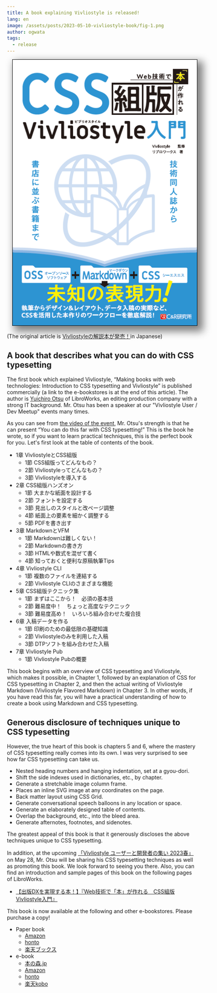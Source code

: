 ```yaml
---
title: A book explaining Vivliostyle is released!
lang: en
image: /assets/posts/2023-05-10-vivliostyle-book/fig-1.png
author: ogwata
tags:
  - release
---
```

<div style="float: right; margin: 0 0 1em 1em;"><img src="/assets/posts/2023-05-10-vivliostyle-book/fig-1.png" alt="Cover of Vivliostyle book" style="width: 500px; box-shadow: 10px 10px 20px 5px grey;" /></div>

 (The original article is [Vivliostyleの解説本が発売！](https://vivliostyle.org/ja/blog/2023/05/10/vivliostyle-book/)in Japanese) 

## A book that describes what you can do with CSS typesetting

The first book which explained Vivliostyle, “Making books with web technologies: Introduction to CSS typesetting and Vivliostyle” is published commercially (a link to the e-bookstores is at the end of this article). The author is [Yuichiro Otsu](https://twitter.com/arinoth) of LibroWorks, an editing production company with a strong IT background. Mr. Otsu has been a speaker at our "Vivliostyle User / Dev Meetup" events many times.

As you can see from [the video of the event](https://www.youtube.com/watch?v=RQm5G7OM2S0), Mr. Otsu's strength is that he can present “You can do this far with CSS typesetting!” This is the book he wrote, so if you want to learn practical techniques, this is the perfect book for you. Let's first look at the table of contents of the book.

- 1章 VivliostyleとCSS組版
    - 1節 CSS組版ってどんなもの？
    - 2節 Vivliostyleってどんなもの？
    - 3節 Vivliostyleを導入する
- 2章 CSS組版ハンズオン
    - 1節 大まかな紙面を設計する
    - 2節 フォントを設定する
    - 3節 見出しのスタイルと改ページ調整
    - 4節 紙面上の要素を細かく調整する
    - 5節 PDFを書き出す
- 3章 MarkdownとVFM
    - 1節 Markdownは難しくない！
    - 2節 Markdownの書き方
    - 3節 HTMLや数式を混ぜて書く
    - 4節 知っておくと便利な原稿執筆Tips
- 4章 Vivliostyle CLI
    - 1節 複数のファイルを連結する
    - 2節 Vivliostyle CLIのさまざまな機能
- 5章 CSS組版テクニック集
    - 1節 まずはここから！　必須の基本技
    - 2節 難易度中！　ちょっと高度なテクニック
    - 3節 難易度高め！　いろいろ組み合わせた複合技
- 6章 入稿データを作る
    - 1節 印刷のための最低限の基礎知識
    - 2節 Vivliostyleのみを利用した入稿
    - 3節 DTPソフトを組み合わせた入稿
- 7章 Vivliostyle Pub
    - 1節 Vivliostyle Pubの概要

This book begins with an overview of CSS typesetting and Vivliostyle, which makes it possible, in Chapter 1, followed by an explanation of CSS for CSS typesetting in Chapter 2, and then the actual writing of Vivliostyle Markdown (Vivliostyle Flavored Markdown) in Chapter 3. In other words, if you have read this far, you will have a practical understanding of how to create a book using Markdown and CSS typesetting.

## Generous disclosure of techniques unique to CSS typesetting

However, the true heart of this book is chapters 5 and 6, where the mastery of CSS typesetting really comes into its own. I was very surprised to see how far CSS typesetting can take us.

- Nested heading numbers and hanging indentation, set at a gyou-dori.
- Shift the side indexes used in dictionaries, etc., by chapter.
- Generate a stretchable image column frame.
- Places an inline SVG image at any coordinates on the page.
- Back matter layout using CSS Grid.
- Generate conversational speech balloons in any location or space.
- Generate an elaborately designed table of contents.
- Overlap the background, etc., into the bleed area.
- Generate afternotes, footnotes, and sidenotes.

The greatest appeal of this book is that it generously discloses the above techniques unique to CSS typesetting.

In addition, at the upcoming [「Vivliostyle ユーザーと開発者の集い 2023春」](https://vivliostyle.connpass.com/event/280760/) on May 28, Mr. Otsu will be sharing his CSS typesetting techniques as well as promoting this book. We look forward to seeing you there. Also, you can find an introduction and sample pages of this book on the following pages of LibroWorks.

- [【出版DXを実現する本！】『Web技術で「本」が作れる　CSS組版Vivliostyle入門』](https://libroworks.co.jp/?p=6956)

This book is now available at the following and other e-bookstores. Please purchase a copy!

- Paper book
    - [Amazon](https://www.amazon.co.jp/dp/4863544189/)
    - [honto](https://honto.jp/netstore/pd-book_32396517.html)
    - [楽天ブックス](https://books.rakuten.co.jp/rb/17466640/)
- e-book
    - [本の森.jp](https://book.mynavi.jp/manatee/c-r/books/detail/id=138406)
    - [Amazon](https://www.amazon.co.jp/dp/B0C531D2QF/)
    - [honto](https://honto.jp/ebook/pd_32506155.html)
    - [楽天kobo](https://books.rakuten.co.jp/rk/5d9abfe2827537969da4897c3bd15ade/)